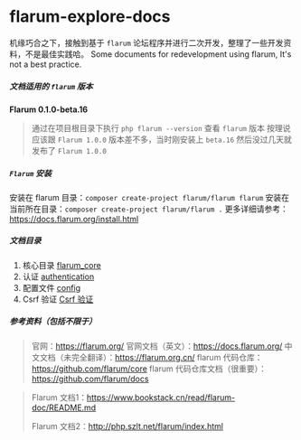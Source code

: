 # flarum-explore-docs

机缘巧合之下，接触到基于 `flarum` 论坛程序并进行二次开发，整理了一些开发资料，不是最佳实践哈。
Some documents for redevelopment using flarum, It's not a best practice.



##### 文档适用的 `flarum` 版本

**Flarum 0.1.0-beta.16**

> 通过在项目根目录下执行 `php flarum --version` 查看 `flarum` 版本
> 按理说应该跟 `Flarum 1.0.0` 版本差不多，当时刚安装上 `beta.16` 然后没过几天就发布了 `Flarum 1.0.0`



##### `Flarum` 安装

安装在 flarum 目录：```composer create-project flarum/flarum flarum```
安装在当前所在目录：```composer create-project flarum/flarum .```
更多详细请参考：https://docs.flarum.org/install.html



##### 文档目录

1. 核心目录 [flarum_core](./flarum_core.md)
2. 认证 [authentication](./flarum_authentication.md)
3. 配置文件 [config](./flarum_config.md)
4. Csrf 验证 [Csrf 验证](./flarum_csrf.md)



##### 参考资料（包括不限于）

> 官网：https://flarum.org/
> 官网文档（英文）：https://docs.flarum.org/
> 中文文档（未完全翻译）：https://flarum.org.cn/
> flarum 代码仓库：https://github.com/flarum/core
> flarum 代码仓库文档（很重要）：https://github.com/flarum/docs

> Flarum 文档1：https://www.bookstack.cn/read/flarum-doc/README.md
>
> Flarum 文档2：http://php.szlt.net/flarum/index.html